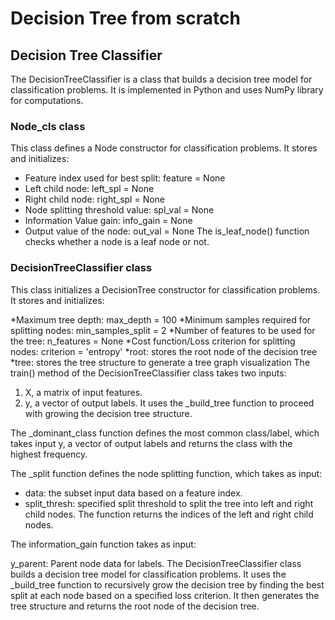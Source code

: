 # Decision Tree from scratch

## Decision Tree Classifier

The DecisionTreeClassifier is a class that builds a decision tree model for classification problems. It is implemented in Python and uses NumPy library for computations.

### Node_cls class
This class defines a Node constructor for classification problems. It stores and initializes:

* Feature index used for best split: feature = None
* Left child node: left_spl = None
* Right child node: right_spl = None
* Node splitting threshold value: spl_val = None
* Information Value gain: info_gain = None
* Output value of the node: out_val = None
The is_leaf_node() function checks whether a node is a leaf node or not.

### DecisionTreeClassifier class
This class initializes a DecisionTree constructor for classification problems. It stores and initializes:

*Maximum tree depth: max_depth = 100
*Minimum samples required for splitting nodes: min_samples_split = 2
*Number of features to be used for the tree: n_features = None
*Cost function/Loss criterion for splitting nodes: criterion = 'entropy'
*root: stores the root node of the decision tree
*tree: stores the tree structure to generate a tree graph visualization
The train() method of the DecisionTreeClassifier class takes two inputs:

1. X, a matrix of input features.
2. y, a vector of output labels.
It uses the _build_tree function to proceed with growing the decision tree structure.

The _dominant_class function defines the most common class/label, which takes input y, a vector of output labels and returns the class with the highest frequency.

The _split function defines the node splitting function, which takes as input:

* data: the subset input data based on a feature index.
* split_thresh: specified split threshold to split the tree into left and right child nodes.
The function returns the indices of the left and right child nodes.

The information_gain function takes as input:

y_parent: Parent node data for labels.
The DecisionTreeClassifier class builds a decision tree model for classification problems. It uses the _build_tree function to recursively grow the decision tree by finding the best split at each node based on a specified loss criterion. It then generates the tree structure and returns the root node of the decision tree.


